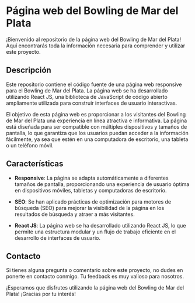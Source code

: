 # Página web del Bowling de Mar del Plata

¡Bienvenido al repositorio de la página web del Bowling de Mar del Plata! Aquí encontrarás toda la información necesaria para comprender y utilizar este proyecto.

## Descripción

Este repositorio contiene el código fuente de una página web responsive para el Bowling de Mar del Plata. La página web se ha desarrollado utilizando React JS, una biblioteca de JavaScript de código abierto ampliamente utilizada para construir interfaces de usuario interactivas.

El objetivo de esta página web es proporcionar a los visitantes del Bowling de Mar del Plata una experiencia en línea atractiva e informativa. La página está diseñada para ser compatible con múltiples dispositivos y tamaños de pantalla, lo que garantiza que los usuarios puedan acceder a la información fácilmente, ya sea que estén en una computadora de escritorio, una tableta o un teléfono móvil.

## Características

- **Responsive**: La página se adapta automáticamente a diferentes tamaños de pantalla, proporcionando una experiencia de usuario óptima en dispositivos móviles, tabletas y computadoras de escritorio.

- **SEO**: Se han aplicado prácticas de optimización para motores de búsqueda (SEO) para mejorar la visibilidad de la página en los resultados de búsqueda y atraer a más visitantes.

- **React JS**: La página web se ha desarrollado utilizando React JS, lo que permite una estructura modular y un flujo de trabajo eficiente en el desarrollo de interfaces de usuario.

## Contacto

Si tienes alguna pregunta o comentario sobre este proyecto, no dudes en ponerte en contacto conmigo. Tu feedback es muy valioso para nosotros.

¡Esperamos que disfrutes utilizando la página web del Bowling de Mar del Plata! ¡Gracias por tu interés!
